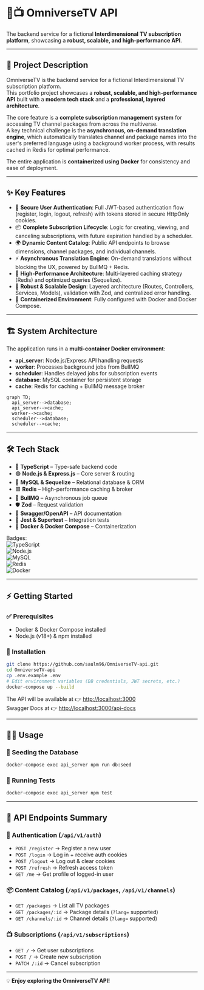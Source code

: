 # 🌌📺 OmniverseTV API

The backend service for a fictional **Interdimensional TV subscription platform**, showcasing a **robust, scalable, and high-performance API**.

---

## 🚀 Project Description
OmniverseTV is the backend service for a fictional Interdimensional TV subscription platform.  
This portfolio project showcases a **robust, scalable, and high-performance API** built with a **modern tech stack** and a **professional, layered architecture**.

The core feature is a **complete subscription management system** for accessing TV channel packages from across the multiverse.  
A key technical challenge is the **asynchronous, on-demand translation engine**, which automatically translates channel and package names into the user's preferred language using a background worker process, with results cached in Redis for optimal performance.

The entire application is **containerized using Docker** for consistency and ease of deployment.

---

## ✨ Key Features
- 🔑 **Secure User Authentication**: Full JWT-based authentication flow (register, login, logout, refresh) with tokens stored in secure HttpOnly cookies.  
- 📦 **Complete Subscription Lifecycle**: Logic for creating, viewing, and canceling subscriptions, with future expiration handled by a scheduler.  
- 🌍 **Dynamic Content Catalog**: Public API endpoints to browse dimensions, channel packages, and individual channels.  
- ⚡ **Asynchronous Translation Engine**: On-demand translations without blocking the UX, powered by BullMQ + Redis.  
- 🚀 **High-Performance Architecture**: Multi-layered caching strategy (Redis) and optimized queries (Sequelize).  
- 🧩 **Robust & Scalable Design**: Layered architecture (Routes, Controllers, Services, Models), validation with Zod, and centralized error handling.  
- 🐳 **Containerized Environment**: Fully configured with Docker and Docker Compose.  

---

## 🏗️ System Architecture
The application runs in a **multi-container Docker environment**:

- **api_server**: Node.js/Express API handling requests  
- **worker**: Processes background jobs from BullMQ  
- **scheduler**: Handles delayed jobs for subscription events  
- **database**: MySQL container for persistent storage  
- **cache**: Redis for caching + BullMQ message broker  

```mermaid
graph TD;
  api_server-->database;
  api_server-->cache;
  worker-->cache;
  scheduler-->database;
  scheduler-->cache;
```

---

## 🛠 Tech Stack
- 🔵 **TypeScript** – Type-safe backend code  
- 🟢 **Node.js & Express.js** – Core server & routing  
- 🐬 **MySQL & Sequelize** – Relational database & ORM  
- 🟥 **Redis** – High-performance caching & broker  
- 📨 **BullMQ** – Asynchronous job queue  
- 🛡 **Zod** – Request validation  
- 📖 **Swagger/OpenAPI** – API documentation  
- 🧪 **Jest & Supertest** – Integration tests  
- 🐳 **Docker & Docker Compose** – Containerization  

Badges:  
![TypeScript](https://img.shields.io/badge/TypeScript-3178C6?logo=typescript&logoColor=white)  
![Node.js](https://img.shields.io/badge/Node.js-339933?logo=node.js&logoColor=white)  
![MySQL](https://img.shields.io/badge/MySQL-4479A1?logo=mysql&logoColor=white)  
![Redis](https://img.shields.io/badge/Redis-DC382D?logo=redis&logoColor=white)  
![Docker](https://img.shields.io/badge/Docker-2496ED?logo=docker&logoColor=white)  

---

## ⚡ Getting Started

### ✅ Prerequisites
- Docker & Docker Compose installed  
- Node.js (v18+) & npm installed  

### 🔽 Installation
```bash
git clone https://github.com/saulm96/OmniverseTV-api.git
cd OmniverseTV-api
cp .env.example .env
# Edit environment variables (DB credentials, JWT secrets, etc.)
docker-compose up --build
```

The API will be available at 👉 [http://localhost:3000](http://localhost:3000)  
Swagger Docs at 👉 [http://localhost:3000/api-docs](http://localhost:3000/api-docs)

---

## 🧑‍💻 Usage

### 📡 Seeding the Database
```bash
docker-compose exec api_server npm run db:seed
```

### 🧪 Running Tests
```bash
docker-compose exec api_server npm test
```

---

## 📖 API Endpoints Summary

### 🔑 Authentication (`/api/v1/auth`)
- `POST /register` → Register a new user  
- `POST /login` → Log in + receive auth cookies  
- `POST /logout` → Log out & clear cookies  
- `POST /refresh` → Refresh access token  
- `GET /me` → Get profile of logged-in user  

### 📦 Content Catalog (`/api/v1/packages`, `/api/v1/channels`)
- `GET /packages` → List all TV packages  
- `GET /packages/:id` → Package details (`?lang=` supported)  
- `GET /channels/:id` → Channel details (`?lang=` supported)  

### 📺 Subscriptions (`/api/v1/subscriptions`)
- `GET /` → Get user subscriptions  
- `POST /` → Create new subscription  
- `PATCH /:id` → Cancel subscription  

---

💡 **Enjoy exploring the OmniverseTV API!**

